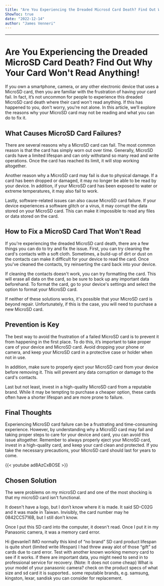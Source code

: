 ```yaml
---
title: "Are You Experiencing the Dreaded Microsd Card Death? Find Out Why Your Card Won't Read Anything!"
ShowToc: true 
date: "2022-12-14"
author: "James Venneri"
---
```

*****
# Are You Experiencing the Dreaded MicroSD Card Death? Find Out Why Your Card Won't Read Anything!

If you own a smartphone, camera, or any other electronic device that uses a MicroSD card, then you are familiar with the frustration of having your card fail. In fact, it’s not uncommon for people to experience this dreaded MicroSD card death where their card won't read anything. If this has happened to you, don't worry, you're not alone. In this article, we’ll explore the reasons why your MicroSD card may not be reading and what you can do to fix it.

## What Causes MicroSD Card Failures?

There are several reasons why a MicroSD card can fail. The most common reason is that the card has simply worn out over time. Generally, MicroSD cards have a limited lifespan and can only withstand so many read and write operations. Once the card has reached its limit, it will stop working altogether.

Another reason why a MicroSD card may fail is due to physical damage. If a card has been dropped or damaged, it may no longer be able to be read by your device. In addition, if your MicroSD card has been exposed to water or extreme temperatures, it may also fail to work.

Lastly, software-related issues can also cause MicroSD card failure. If your device experiences a software glitch or a virus, it may corrupt the data stored on your MicroSD card. This can make it impossible to read any files or data stored on the card.

## How to Fix a MicroSD Card That Won't Read

If you're experiencing the dreaded MicroSD card death, there are a few things you can do to try and fix the issue. First, you can try cleaning the card's contacts with a soft cloth. Sometimes, a build-up of dirt or dust on the contacts can make it difficult for your device to read the card. Once you've cleaned the contacts, try reinserting the card back into your device.

If cleaning the contacts doesn't work, you can try formatting the card. This will erase all data on the card, so be sure to back up any important data beforehand. To format the card, go to your device's settings and select the option to format your MicroSD card.

If neither of these solutions works, it's possible that your MicroSD card is beyond repair. Unfortunately, if this is the case, you will need to purchase a new MicroSD card.

## Prevention is Key

The best way to avoid the frustration of a failed MicroSD card is to prevent it from happening in the first place. To do this, it’s important to take proper care of your device and MicroSD card. Avoid dropping your phone or camera, and keep your MicroSD card in a protective case or holder when not in use.

In addition, make sure to properly eject your MicroSD card from your device before removing it. This will prevent any data corruption or damage to the card's contacts.

Last but not least, invest in a high-quality MicroSD card from a reputable brand. While it may be tempting to purchase a cheaper option, these cards often have a shorter lifespan and are more prone to failure.

## Final Thoughts

Experiencing MicroSD card failure can be a frustrating and time-consuming experience. However, by understanding why a MicroSD card may fail and taking proper steps to care for your device and card, you can avoid this issue altogether. Remember to always properly eject your MicroSD card, invest in a high-quality card, and keep your card clean and protected. If you take the necessary precautions, your MicroSD card should last for years to come.

{{< youtube ad8AzCxBOSE >}} 



## Chosen Solution
 The were problems on my microSD card and one of the most shocking is that my microSD card isn't functional.

It doesn't have a logo, but I don’t know where it is made. It said SD-C02G and it was made in Taiwan.  Invisibly, the card number may he 0842CC5716B, but I still don't know.

Once I put this SD card into the computer, it doesn't read. Once I put it in my Panasonic camera, it was a memory card error.

 Hi @evanlei1
IMO normally this kind of “no brand” SD card product lifespan is quite short (limited write lifespan)
I had threw away alot of those “gift” sd cards due to card error.
Test with another known working memory card to see if it works.
if there are important data, you might need to send in to professional service for recovery. (Note: It does not come cheap)
What is your model of your panasonic camera?
check on the product specs of what size and sd card it is supported..
some reputable brands, e.g. samsung, kingston, lexar, sandisk you can consider for replacement.




